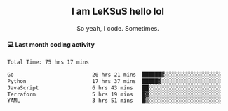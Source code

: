 <h2 align="center">I am LeKSuS hello lol</h2>
<p align="center">So yeah, I code. Sometimes.</p>

#### :computer: Last month coding activity
<!--START_SECTION:waka-->

```txt
Total Time: 75 hrs 17 mins

Go                         20 hrs 21 mins  ██████▓░░░░░░░░░░░░░░░░░░   26.04 %
Python                     17 hrs 37 mins  █████▓░░░░░░░░░░░░░░░░░░░   22.54 %
JavaScript                 6 hrs 43 mins   ██░░░░░░░░░░░░░░░░░░░░░░░   08.60 %
Terraform                  5 hrs 19 mins   █▓░░░░░░░░░░░░░░░░░░░░░░░   06.81 %
YAML                       3 hrs 51 mins   █▒░░░░░░░░░░░░░░░░░░░░░░░   04.94 %
```

<!--END_SECTION:waka-->
